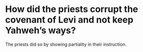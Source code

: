 # How did the priests corrupt the covenant of Levi and not keep Yahweh’s ways?

The priests did so by showing partiality in their instruction.
